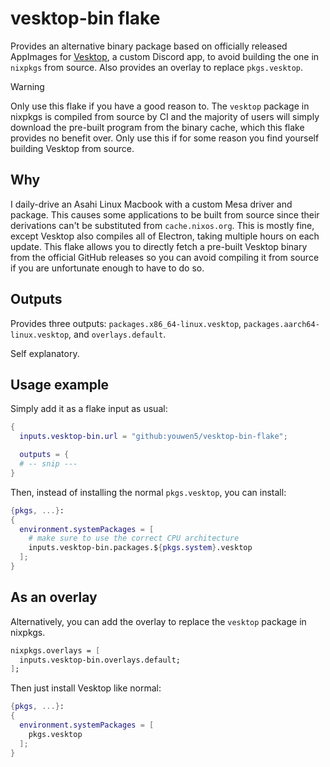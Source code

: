 # vesktop-bin flake

Provides an alternative binary package based on officially released AppImages for [Vesktop](https://github.com/Vencord/Vesktop), a custom
Discord app, to avoid building the one in `nixpkgs` from source. Also provides an overlay to replace `pkgs.vesktop`.

> [!WARNING]
> Only use this flake if you have a good reason to. The `vesktop` package in nixpkgs is compiled from source
> by CI and the majority of users will simply download the pre-built program from the binary cache,
> which this flake provides no benefit over. Only use this if for some reason you find yourself building
> Vesktop from source.

## Why

I daily-drive an Asahi Linux Macbook with a custom Mesa driver and package. This causes some applications to be
built from source since their derivations can't be substituted from `cache.nixos.org`. This is mostly fine,
except Vesktop also compiles all of Electron, taking multiple hours on each update. This flake allows you to
directly fetch a pre-built Vesktop binary from the official GitHub releases so you can avoid compiling it from source
if you are unfortunate enough to have to do so.

## Outputs

Provides three outputs: `packages.x86_64-linux.vesktop`, `packages.aarch64-linux.vesktop`, and `overlays.default`.

Self explanatory.

## Usage example

Simply add it as a flake input as usual:

```nix
{
  inputs.vesktop-bin.url = "github:youwen5/vesktop-bin-flake";

  outputs = {
  # -- snip ---
}
```

Then, instead of installing the normal `pkgs.vesktop`, you can install:

```nix
{pkgs, ...}:
{
  environment.systemPackages = [
    # make sure to use the correct CPU architecture
    inputs.vesktop-bin.packages.${pkgs.system}.vesktop
  ];
}
```

## As an overlay

Alternatively, you can add the overlay to replace the `vesktop` package in nixpkgs.

```nix
nixpkgs.overlays = [
  inputs.vesktop-bin.overlays.default;
];
```

Then just install Vesktop like normal:

```nix
{pkgs, ...}:
{
  environment.systemPackages = [
    pkgs.vesktop
  ];
}
```
